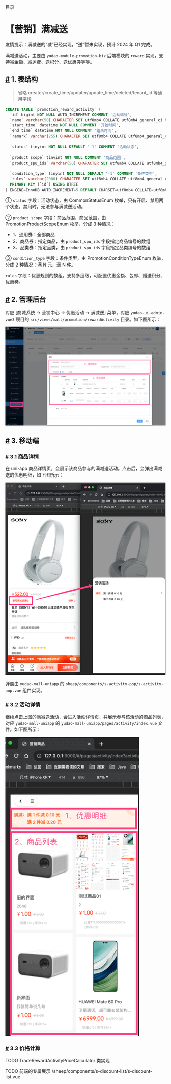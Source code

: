 目录

# 【营销】满减送

友情提示：满减送的“减”已经实现，“送”暂未实现，预计 2024 年 Q1 完成。

满减送活动，主要由 `yudao-module-promotion-biz` 后端模块的 `reward` 实现，支持减金额、减运费、送积分、送优惠券等等。

## [#](#_1-表结构) 1. 表结构

> 省略 creator/create\_time/updater/update\_time/deleted/tenant\_id 等通用字段

```sql
CREATE TABLE `promotion_reward_activity` (
  `id` bigint NOT NULL AUTO_INCREMENT COMMENT '活动编号',
  `name` varchar(50) CHARACTER SET utf8mb4 COLLATE utf8mb4_general_ci NOT NULL DEFAULT '' COMMENT '活动标题',
  `start_time` datetime NOT NULL COMMENT '开始时间',
  `end_time` datetime NOT NULL COMMENT '结束时间',
  `remark` varchar(255) CHARACTER SET utf8mb4 COLLATE utf8mb4_general_ci DEFAULT '' COMMENT '备注',
  
  `status` tinyint NOT NULL DEFAULT '-1' COMMENT '活动状态',
  
  `product_scope` tinyint NOT NULL COMMENT '商品范围',
  `product_spu_ids` varchar(50) CHARACTER SET utf8mb4 COLLATE utf8mb4_general_ci DEFAULT NULL COMMENT '商品 SPU 编号的数组',
  
  `condition_type` tinyint NOT NULL DEFAULT '-1' COMMENT '条件类型',
  `rules` varchar(2000) CHARACTER SET utf8mb4 COLLATE utf8mb4_general_ci DEFAULT NULL COMMENT '优惠规则的数组',
  PRIMARY KEY (`id`) USING BTREE
) ENGINE=InnoDB AUTO_INCREMENT=5 DEFAULT CHARSET=utf8mb4 COLLATE=utf8mb4_general_ci COMMENT='满减送活动';

```

① `status` 字段：活动状态，由 CommonStatusEnum 枚举，只有开启、禁用两个状态。禁用时，无法参与满减送活动。

② `product_scope` 字段：商品范围，商品范围，由 PromotionProductScopeEnum 枚举，分成 3 种情况：

*   1、通用券：全部商品
*   2、商品券：指定商品，由 `product_spu_ids` 字段指定商品编号的数组
*   3、品类券：指定品类，由 `product_spu_ids` 字段指定品类编号的数组

③ `condition_type` 字段：条件类型，由 PromotionConditionTypeEnum 枚举，分成 2 种情况：满 N 元、满 N 件。

`rules` 字段：优惠规则的数组，支持多层级，可配置优惠金额、包邮、赠送积分、优惠劵。

## [#](#_2-管理后台) 2. 管理后台

对应 \[商城系统 -> 营销中心 -> 优惠活动 -> 满减送\] 菜单，对应 `yudao-ui-admin-vue3` 项目的 `src/views/mall/promotion/rewardActivity` 目录。如下图所示：

![管理后台](./static/管理后台.png)

## [#](#_3-移动端) 3. 移动端
### [#](#_3-1-商品详情) 3.1 商品详情

在 uni-app 商品详情页，会展示该商品参与的满减送活动。点击后，会弹出满减送的优惠明细，如下图所示：

![商品详情](./static/商品详情.png)

弹窗由 `yudao-mall-uniapp` 的 `sheep/components/s-activity-pop/s-activity-pop.vue` 组件实现。

### [#](#_3-2-活动详情) 3.2 活动详情

继续点击上图的满减送活动，会进入活动详情页，并展示参与该活动的商品列表，对应 `yudao-mall-uniapp` 的 `yudao-mall-uniapp/pages/activity/index.vue` 文件。如下图所示：

![活动详情](./static/活动详情.png)

### [#](#_3-3-价格计算) 3.3 价格计算

TODO TradeRewardActivityPriceCalculator 类实现

TODO 前端的专属展示 /sheep/components/s-discount-list/s-discount-list.vue